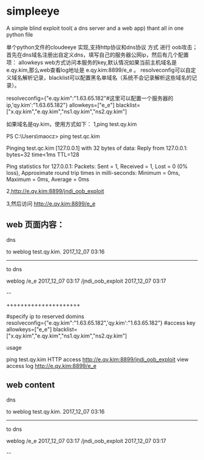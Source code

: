 # simpleeye
A  simple blind exploit tool( a dns server and a web app)  thant all in one python file


单个python文件的cloudeeye 实现,支持http协议和dns协议 方式 进行 oob攻击；
首先在dns域名注册出自定义dns，填写自己的服务器公网ip，然后有几个配置项：
allowkeys web方式访问本服务的key,默认情况如果当前主机域名是e.qy.kim,那么web查看log地址是
e.qy.kim:8899/e_e  。  resolveconfig可以自定义域名解析记录，blacklist可以配置黑名单域名（系统不会记录解析这些域名的记录）。

resolveconfig={"e.qy.kim":"1.63.65.182"#这里可以配置一个服务器的ip,'qy.kim':"1.63.65.182"}
allowkeys=["e_e"]
blacklist=["x.qy.kim","e.qy.kim","ns1.qy.kim","ns2.qy.kim"]



如果域名是qy.kim，使用方式如下：
1,ping test.qy.kim

PS C:\Users\maocz> ping test.qc.kim

Pinging test.qc.kim [127.0.0.1] with 32 bytes of data:
Reply from 127.0.0.1: bytes=32 time<1ms TTL=128

Ping statistics for 127.0.0.1:
    Packets: Sent = 1, Received = 1, Lost = 0 (0% loss),
Approximate round trip times in milli-seconds:
    Minimum = 0ms, Maximum = 0ms, Average = 0ms
	
	
2,http://e.qy.kim:8899/jndi_oob_exploit



3,然后访问 http://e.qy.kim:8899/e_e 

web 页面内容：
--
dns

to weblog
test.qy.kim. 2017_12_07 03:16
**************************************************
to dns

weblog
/e_e 2017_12_07 03:17
/jndi_oob_exploit 2017_12_07 03:17

--

+++++++++++++++++++++

#specify ip to  reserved  domins  
resolveconfig={"e.qy.kim":"1.63.65.182",'qy.kim':"1.63.65.182"}
#access key
allowkeys=["e_e"]
blacklist=["x.qy.kim","e.qy.kim","ns1.qy.kim","ns2.qy.kim"]


usage  

ping test.qy.kim
HTTP access   http://e.qy.kim:8899/jndi_oob_exploit
view access log http://e.qy.kim:8899/e_e 

web content
--
dns

to weblog
test.qy.kim. 2017_12_07 03:16
**************************************************
to dns

weblog
/e_e 2017_12_07 03:17
/jndi_oob_exploit 2017_12_07 03:17

--
